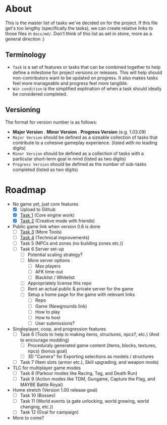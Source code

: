 # About
This is the master list of tasks we've decided on for the project. If this file get's too lengthy (specifically the tasks), we can create relative links to those files in `docs/md/`. Don't think of this list as set in stone, more as a general direction :)

## Terminology
- `Task` is a set of features or tasks that can be combined together to help define a milestone for project versions or releases. This will help should non-contributors want to be updated on progress. It also makes tasks feel more manageable and progress feel more tangible.
- `Win condition` is the simplified explination of when a task should ideally be considered completed.

## Versioning
The format for version number is as follows:
- **Major Version** . **Minor Version** . **Progress Version** (e.g. 1.03.09)
- `Major Version` should be defined as a sizeable collection of tasks that contribute to a cohesive gameplay experience. (listed with no leading digits)
- `Minor Version` should be defined as a collection of tasks with a particular short-term goal in mind (listed as two digits)
- `Progress Version` should be defined as the number of sub-tasks completed (listed as two digits)

# Roadmap
- No game yet, just core features
    - [X] Upload to Github
    - [X] [Task 1](./Tasks/Task1.md) (Core engine work)
    - [X] [Task 2](./Tasks/Task2.md) (Creative mode with friends)
- Public game link when version 0.6 is done
    - [ ] [Task 3](./Tasks/Task3.md) (More Tools)
    - [ ] [Task 4](./Tasks/Task4.md) (Technical improvements)
    - [ ] Task 5 (NPCs and zones (no building zones etc.))
    - [ ] Task 6 Server set-up
        - [ ] Potential scaling strategy?
        - [ ] More server options
            - [ ] Max players
            - [ ] AFK time-out
            - [ ] Blacklist / Whitelist
        - [ ] Appropriately license this repo
        - [ ] Rent an actual public & private server for the game
        - [ ] Setup a home page for the game with relevant links
            - [ ] Repo
            - [ ] Game (Newgrounds link)
            - [ ] How to play
            - [ ] How to host
            - [ ] User submissions?
- Singleplayer, coop, and progression features
    - [ ] Task 6 (Tools to help in making items, structures, npcs?, etc.) (And to encourage modding)
        - [ ] Proceduraly generated game content (items, blocks, textures, npcs) (bonus goal)
        - [ ] 3D "Camera" for Exporting selections as models / structures
    - [ ] Task 7 (Item slots (armor etc.), Skill upgrading, and weapon mods)
- TLC for multiplayer game modes
    - [ ] Task 8 (Parkour modes like Racing, Tag, and Death Run)
    - [ ] Task 9 (Action modes like TDM, Gungame, Capture the Flag, and MAYBE Battle Royal)
- Home stretch (Version 1.00 release goal)
    - [ ] Task 10 (Bosses)
    - [ ] Task 11 (World events (a gate unlocking, world growing, world changing, etc.))
    - [ ] Task 12 (Goal for campaign)
- More to come?